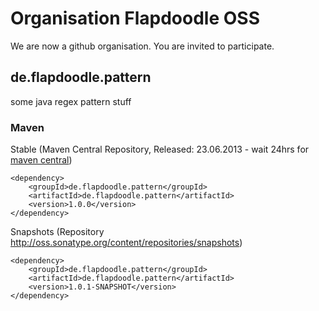 # Organisation Flapdoodle OSS

We are now a github organisation. You are invited to participate.

## de.flapdoodle.pattern

some java regex pattern stuff

### Maven

Stable (Maven Central Repository, Released: 23.06.2013 - wait 24hrs for [maven central](http://repo1.maven.org/maven2/de/flapdoodle/pattern/de.flapdoodle.pattern/maven-metadata.xml))

	<dependency>
		<groupId>de.flapdoodle.pattern</groupId>
		<artifactId>de.flapdoodle.pattern</artifactId>
		<version>1.0.0</version>
	</dependency>

Snapshots (Repository http://oss.sonatype.org/content/repositories/snapshots)

	<dependency>
		<groupId>de.flapdoodle.pattern</groupId>
		<artifactId>de.flapdoodle.pattern</artifactId>
		<version>1.0.1-SNAPSHOT</version>
	</dependency>



